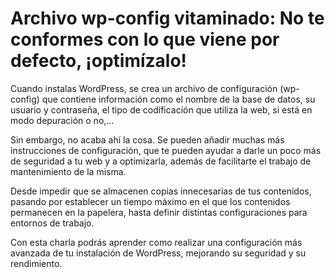 # Archivo wp-config vitaminado: No te conformes con lo que viene por defecto, ¡optimízalo!

Cuando instalas WordPress, se crea un archivo de configuración (wp-config) que contiene información como el nombre de la base de datos, su usuario y contraseña, el tipo de codificación que utiliza la web, si está en modo depuración o no,...

Sin embargo, no acaba ahí la cosa. Se pueden añadir muchas más instrucciones de configuración, que te pueden ayudar a darle un poco más de seguridad a tu web y a optimizarla, además de facilitarte el trabajo de mantenimiento de la misma.

Desde impedir que se almacenen copias innecesarias de tus contenidos, pasando por establecer un tiempo máximo en el que los contenidos permanecen en la papelera, hasta definir distintas configuraciones para entornos de trabajo.

Con esta charla podrás aprender como realizar una configuración más avanzada de tu instalación de WordPress, mejorando su seguridad y su rendimiento.